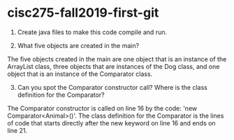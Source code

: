 # cisc275-fall2019-first-git
1. Create java files to make this code compile and run.

2. What five objects are created in the main?

The five objects created in the main are one object that is an instance of the ArrayList class, three objects that are instances of the Dog class, and one object that is an instance of the Comparator class.
 
3. Can you spot the Comparator constructor call? Where is the class definition for the Comparator?

The Comparator constructor is called on line 16 by the code: 'new Comparator\<Animal\>()'. The class definition for the Comparator is the lines of code that starts directly after the new keyword on line 16 and ends on line 21.
